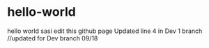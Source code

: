 # hello-world
hello world
sasi edit this github page 
Updated line 4 in Dev 1 branch
//updated for Dev branch 09/18